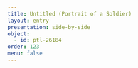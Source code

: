 ```yaml
---
title: Untitled (Portrait of a Soldier)
layout: entry
presentation: side-by-side
object:
  - id: ptl-26184
order: 123
menu: false
---
```








